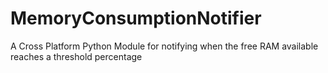 # MemoryConsumptionNotifier
A Cross Platform Python Module for notifying when the free RAM available reaches a threshold percentage
